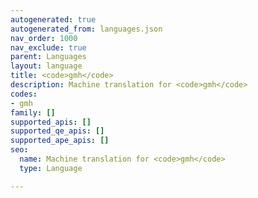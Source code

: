 ```yaml
---
autogenerated: true
autogenerated_from: languages.json
nav_order: 1000
nav_exclude: true
parent: Languages
layout: language
title: <code>gmh</code>
description: Machine translation for <code>gmh</code>
codes:
- gmh
family: []
supported_apis: []
supported_qe_apis: []
supported_ape_apis: []
seo:
  name: Machine translation for <code>gmh</code>
  type: Language

---
```


